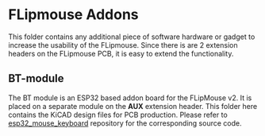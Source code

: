 # FLipmouse Addons

This folder contains any additional piece of software hardware or gadget to increase the usability of the FLipmouse.
Since there is are 2 extension headers on the FLipmouse PCB, it is easy to extend the functionality.


## BT-module

The BT module is an ESP32 based addon board for the FLipMouse v2. It is placed on a separate module on the __AUX__ extension header.
This folder here contains the KiCAD design files for PCB production.
Please refer to [esp32_mouse_keyboard](https://github.com/asterics/esp32_mouse_keyboard) repository for the corresponding source code.

